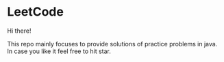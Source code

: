 # LeetCode

Hi there!

This repo mainly focuses to provide solutions of practice problems in java. In case you like it feel free to hit star.
